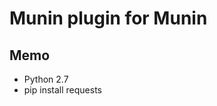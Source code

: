Munin plugin for Munin
======================

Memo
-----------

* Python 2.7
* pip install requests
